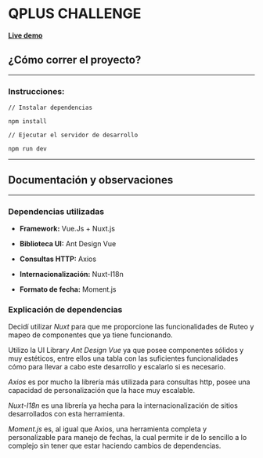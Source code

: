 # QPLUS CHALLENGE

[__Live demo__]('https://qpluschallenge.vercel.app')

## ¿Cómo correr el proyecto?
---
### Instrucciones:

```
// Instalar dependencias

npm install

// Ejecutar el servidor de desarrollo

npm run dev

```

---

## Documentación y observaciones

---
### Dependencias utilizadas

- __Framework:__ Vue.Js + Nuxt.js

- __Biblioteca UI:__ Ant Design Vue 

- __Consultas HTTP:__ Axios

- __Internacionalización:__ Nuxt-I18n

- __Formato de fecha:__ Moment.js

### Explicación de dependencias

Decidí utilizar *Nuxt* para que me proporcione las funcionalidades de Ruteo y mapeo de componentes que ya tiene funcionando.

Utilizo la UI Library *Ant Design Vue* ya que posee componentes sólidos y muy estéticos, entre ellos una tabla con las suficientes funcionalidades cómo para llevar a cabo este desarrollo y escalarlo si es necesario.

*Axios* es por mucho la librería más utilizada para consultas http, posee una capacidad de personalización que la hace muy escalable.

*Nuxt-I18n* es una librería ya hecha para la internacionalización de sitios desarrollados con esta herramienta.

*Moment.js* es, al igual que Axios, una herramienta completa y personalizable para manejo de fechas, la cual permite ir de lo sencillo a lo complejo sin tener que estar haciendo cambios de dependencias.
